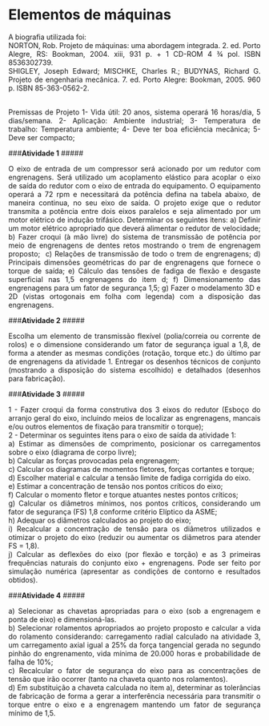 # Elementos de máquinas

<div align="justify">A biografia utilizada foi:<br>
NORTON, Rob. Projeto de máquinas: uma abordagem integrada. 2. ed. Porto Alegre, RS: Bookman, 2004. xiii, 931 p. + 1 CD-ROM 4 ¾ pol. ISBN 8536302739.<br> 
SHIGLEY, Joseph Edward; MISCHKE, Charles R.; BUDYNAS, Richard G. Projeto de engenharia mecânica. 7. ed. Porto Alegre: Bookman, 2005. 960 p. ISBN 85-363-0562-2.<br> <br>

Premissas de Projeto
1- Vida útil: 20 anos, sistema operará 16 horas/dia, 5 dias/semana.
2- Aplicação: Ambiente industrial;
3- Temperatura de trabalho: Temperatura ambiente;
4- Deve ter boa eficiência mecânica;
5- Deve ser compacto;


  ###<b>Atividade 1</b> #####

O eixo de entrada de um compressor será acionado por um redutor com engrenagens. Será utilizado um acoplamento elástico para acoplar o eixo de
saída do redutor com o eixo de entrada do equipamento. O equipamento operará a 72 rpm e necessitará da potência defina na tabela abaixo, de maneira
continua, no seu eixo de saída. O projeto exige que o redutor transmita a potência entre dois eixos paralelos e seja alimentado por um motor elétrico de indução trifásico. Determinar os seguintes itens:
a) Definir um motor elétrico apropriado que deverá alimentar o redutor de velocidade;
b) Fazer croqui (à mão livre) do sistema de transmissão de potência por meio de engrenagens de dentes retos mostrando o trem de engrenagem proposto;
<img scr="atividade_1/croqui.png">
c) Relações de transmissão de todo o trem de engrenagens;
d) Principais dimensões geométricas do par de engrenagens que fornece o torque de saída;
e) Cálculo das tensões de fadiga de flexão e desgaste superficial nas 1,5 engrenagens do item d;
f) Dimensionamento das engrenagens para um fator de segurança 1,5;
g) Fazer o modelamento 3D e 2D (vistas ortogonais em folha com legenda) com a disposição das engrenagens.
<img scr="atividade_1/coroa.png">

  ###<b>Atividade 2</b> #####

Escolha um elemento de transmissão flexível (polia/correia ou corrente de rolos) e o dimensione considerando um fator de segurança igual a 1,8, de forma a atender as mesmas condições (rotação, torque etc.) do último par de engrenagens da atividade 1. Entregar os desenhos técnicos de conjunto (mostrando a disposição do sistema escolhido) e detalhados (desenhos para fabricação).

  ###<b>Atividade 3</b> #####

1 - Fazer croqui da forma construtiva dos 3 eixos do redutor (Esboço do arranjo
geral do eixo, incluindo meios de localizar as engrenagens, mancais e/ou outros
elementos de fixação para transmitir o torque);<br>
2 - Determinar os seguintes itens para o eixo de saída da atividade 1:<br>
a) Estimar as dimensões de comprimento, posicionar os carregamentos sobre o
eixo (diagrama de corpo livre);<br>
b) Calcular as forças provocadas pela engrenagem;<br>
c) Calcular os diagramas de momentos fletores, forças cortantes e torque;<br>
d) Escolher material e calcular a tensão limite de fadiga corrigida do eixo.<br>
e) Estimar a concentração de tensão nos pontos críticos do eixo;<br>
f) Calcular o momento fletor e torque atuantes nestes pontos críticos;<br>
g) Calcular os diâmetros mínimos, nos pontos críticos, considerando um fator de
segurança (FS) 1,8 conforme critério Elíptico da ASME;<br>
h) Adequar os diâmetros calculados ao projeto do eixo;<br>
i) Recalcular a concentração de tensão para os diâmetros utilizados e
otimizar o projeto do eixo (reduzir ou aumentar os diâmetros para
atender FS = 1,8).<br>
j) Calcular as deflexões do eixo (por flexão e torção) e as 3 primeiras
frequências naturais do conjunto eixo + engrenagens. Pode ser feito por
simulação numérica (apresentar as condições de contorno e resultados
obtidos).<br>

 ###<b>Atividade 4</b> #####

a) Selecionar as chavetas apropriadas para o eixo (sob a engrenagem e ponta de eixo) e dimensioná-las.
<br>b) Selecionar rolamentos apropriados ao projeto proposto e calcular a vida do rolamento considerando: carregamento radial calculado na atividade 3, um carregamento axial igual a 25% da força tangencial gerada no segundo pinhão do engrenamento, vida mínima de 20.000 horas e probabilidade de falha de 10%;
<br>c) Recalcular o fator de segurança do eixo para as concentrações de tensão que irão ocorrer (tanto na chaveta quanto nos rolamentos).
<br>d) Em substituição a chaveta calculada no item a), determinar as tolerâncias de fabricação de forma a gerar a interferência necessária para transmitir o torque entre o eixo e a engrenagem mantendo um fator de segurança mínimo de 1,5.

</div>
